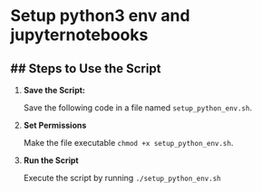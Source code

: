 # Setup python3 env and jupyternotebooks

## ## Steps to Use the Script

1. **Save the Script:**

   Save the following code in a file named `setup_python_env.sh`.

2. **Set Permissions**

    Make the file executable `chmod +x setup_python_env.sh`. 

3. **Run the Script**

    Execute the script by running `./setup_python_env.sh`